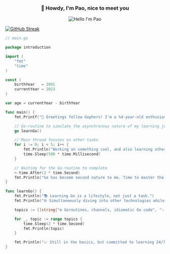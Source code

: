 <p align="center">
  <h3 align="center">👋 Howdy, I'm Pao, nice to meet you</h3>
</p>

<p align="center">
  <img src="https://readme-typing-svg.demolab.com?font=Noto+Sans&duration=1000&pause=200&color=FF6E96&background=282A3600&center=true&vCenter=true&random=false&width=200&lines=%E6%94%B9%E5%96%84;mejorando;%D8%AA%D8%AD%D8%B3%D9%8A%D9%86;%E0%B8%9E%E0%B8%B1%E0%B8%92%E0%B8%99%E0%B8%B2;Improving" alt="Hello I'm Pao" />
  
  
[![GitHub Streak](https://streak-stats.demolab.com?user=woonmapao&theme=dracula&hide_border=true&border_radius=6.9&card_width=1080)](https://github.com/woonmapao?tab=stars)

<!-- markdownlint-enable MD033 -->

```go
// main.go

package introduction

import (
	"fmt"
	"time"
)

const (
	birthYear   = 2001
	currentYear = 2023
)

var age = currentYear - birthYear

func main() {
	fmt.Printf("🚀 Greetings fellow Gophers! I'm a %d-year-old enthusiast in pursuit of Go mastery.\n", age)

	// Go-routine to simulate the asynchronous nature of my learning journey
	go learnGo()

	// Main thread focuses on other tasks
	for i := 0; i < 5; i++ {
		fmt.Println("Working on something cool, and also learning other tech stacks...")
		time.Sleep(500 * time.Millisecond)
	}

	// Waiting for the Go-routine to complete
	<-time.After(2 * time.Second)
	fmt.Println("Go has become second nature to me. Time to master the intricacies of concurrency!")
}

func learnGo() {
	fmt.Println("📚 Learning Go is a lifestyle, not just a task.")
	fmt.Println("🌐 Simultaneously diving into other technologies while mastering the basics.")

	topics := []string{"⚙️ Goroutines, channels, idiomatic Go code", "💡 Efficient use of CPU cores", "🌐 Building scalable and concurrent systems"}

	for _, topic := range topics {
		time.Sleep(2 * time.Second)
		fmt.Println(topic)
	}

	fmt.Println("📈 Still in the basics, but committed to learning 24/7.")
}

```
